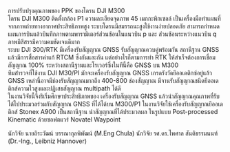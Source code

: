 การปรับปรุงคุณภาพของ PPK ของโดรน DJI M300<br/>
    โดรน DJI M300 ติดตั้งกล้อง P1 ความละเอียดจุดภาพ 45 เมกกะพิกเซลล์ เป็นเครื่องมือทำแผนที่จากภาพถ่ายทางอากาศประสิทธิภาพสูง ระบบโดรนมีสมรรถนะสูงใช้งานง่ายปลอดภัย สามารถกำหนดแผนการบินแล้วบินทึกภาพตามพารามิเตอร์ส่วนซ้อนในแนวบิน p และ 
ส่วนซ้อนระหว่างแนวบิน q ภาพมีสีสรรมีความคมชัดเจนดีมาก<br/>
ระบบ DJI 300/RTK มีเครื่องรับสัญญาณ GNSS รับสัญญาณควบคู่พร้อมกัน สถานีฐาน GNSS แล้วมีการสื่อสารค่าแก้ RTCM ซึ่งกันและกัน
แต่อย่างไรก็ตามการทำ RTK ให้สำเร็จต้องการเชื่อมสัญญาณ 100% ระหว่างสถานีฐานและโรเวอร์ซี่งในทีนี้คือ GNSS บน M300<br/>
ทีมสำรวจที่ใช้งาน DJI M30/PI มักจะเครื่องรับสัญญาณ GNSS เกรดรังวัดยีออเดติกซ์อยู่แล้ว GNSS เหล่านี้อาจมีช่องรับสัญญาณมากถึง 
400-800 ช่องสัญญาณ มีจานรับสัญญาณชนิดยีออเดติกส์ความไวสูงและปฏิเสธสัญญาณ multipath ได้ดี<br/>
ในงานวิจัยนี้จึงริเริ่มศึกษาประสิทธิภาพของ เครื่องรับสัญญาณ GNSS แล้วนำสัญญาณคุณภาพที่รับได้ไปประมวลร่วมกับสัญญาณ GNSS 
    ที่ได้ได้บน M300/P1 ในงานวิจัยใช้เครื่องรับสัญญาณยีออเดติกส์ Stonex A900 เป็นสถานีฐาน นำสัญญาณที่ได้ประมวลผล
   ในรูปแบบ Post-processed Kinematic ด้วยซอฟตแวร์ Novatel Waypoint<br/>



นักวิจัย นายถิระวัฒน์ บรรณากุลพิพัฒน์ (M.Eng Chula)
นักวิจัย รศ.ดร.ไพศาล สันติธรรมนนท์ (Dr.-Ing., Leibniz Hannover)
